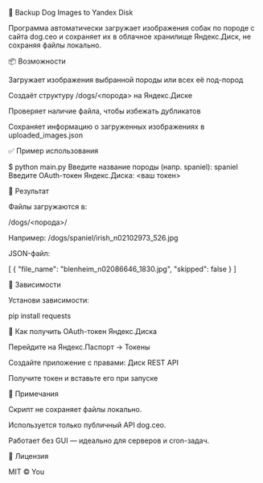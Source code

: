 🐶 Backup Dog Images to Yandex Disk

Программа автоматически загружает изображения собак по породе с сайта dog.ceo и сохраняет их в облачное хранилище Яндекс.Диск, не сохраняя файлы локально.

📦 Возможности

Загружает изображения выбранной породы или всех её под-пород

Создаёт структуру /dogs/<порода> на Яндекс.Диске

Проверяет наличие файла, чтобы избежать дубликатов

Сохраняет информацию о загруженных изображениях в uploaded_images.json

✅ Пример использования

$ python main.py
Введите название породы (напр. spaniel): spaniel
Введите OAuth-токен Яндекс.Диска: <ваш токен>

📂 Результат

Файлы загружаются в:

/dogs/<порода>/

Например: /dogs/spaniel/irish_n02102973_526.jpg

JSON-файл:

[
  {
    "file_name": "blenheim_n02086646_1830.jpg",
    "skipped": false
  }
]

🔧 Зависимости

Установи зависимости:

pip install requests

🔐 Как получить OAuth-токен Яндекс.Диска

Перейдите на Яндекс.Паспорт → Токены

Создайте приложение с правами: Диск REST API

Получите токен и вставьте его при запуске

📝 Примечания

Скрипт не сохраняет файлы локально.

Используется только публичный API dog.ceo.

Работает без GUI — идеально для серверов и cron-задач.

📄 Лицензия

MIT © You


